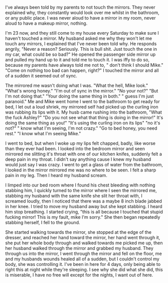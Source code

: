 I've always been told by my parents to not touch the mirrors. They never explained why, they constantly would look over me whilst in the bathroom, or any public place. I was never aloud to have a mirror in my room, never aloud to have a makeup mirror, nothing.

I'm 23 now, and they still come to my house every Saturday to make sure I haven't touched a mirror.
My husband asked me why they won't let me touch any mirrors, I explained that I've never been told why. He responds angrily, "Never a reason?
Seriously. This is bull shit. Just touch the one in my car, what could be so bad?" He opened the passenger side mirror up and pulled my hand up to it and told me to touch it. I was iffy to do so, because my parents have always told me not to, " don't think I should Mike." "Come on nothing too bad can happen, right?" I touched the mirror and all of a sudden it seemed out of sync.

The mirrored me wasn't doing what I was. "What the hell, Mike look." "What's wrong honey." "I'm out of sync in the mirror." "No your not?" "But I'm not doing that." "Your doing the same thing in both." " guess I'm just paranoid." Me and Mike went home I went to the bathroom to get ready for bed, I let out a loud shriek, my mirrored self had picked up the curling iron was rubbing its lips with it. My husb came rushing into the bathroom, "What the fuck Ashley?" "Do you not see what that thing is doing in the mirror!" It's doing the same thing as you!" "It's using the curling iron on its lips" "no it's not?" " know what I'm seeing, I'm not crazy." "Go to bed honey, you need rest." "I know what I'm seeing
Mike."

I went to bed, but when I woke up my lips felt chapped, badly, like worse than they ever had been.
I looked into the bedroom mirror and seen mirrored me slitting it's throat with one of our kitchen knifes, suddenly felt a deep pain in my throat. I didn't say anything cause I knew my husband would just say I was crazy. I went to get a glass of water from the bathroom, I looked in the mirror mirrored me was no where to be seen. I felt a sharp pain in my leg. Then I heard my husband scream.

I limped into our bed room where I found his chest bleeding with nothing stabbing him, I quickly turned to the mirror where I seen the mirrored me, stabbing my husband with the same knife she slit her throat with, I screamed loudly, then I noticed that there was a maybe 8 inch blade jabbed in her knee. I tried to move my husband away but she kept stabbing. I heard him stop breathing. I started crying, "this is all because I touched that stupid fucking mirror! This is my fault, mike I'm sorry." She then began repeatedly stabbing herself, I fell to the ground.

She started walking towards the mirror, she stopped at the edge of the dresser, and reached her hand toward the mirror, her hand went through it, she put her whole body through and walked towards me picked me up, then her husband walked through the mirror and grabbed my husband. They through us into the mirror, I went through the mirror and fell on the floor, me and my husbands wounds healed all of a sudden, but I couldn't control my body, she was controlling it. I've been in here for 4 days, only being able to right this at night while they're sleeping. I see why she did what she did, this is miserable, I have no free will except for the nights, I want out of here.